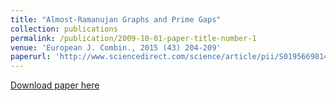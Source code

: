 ```yaml
---
title: "Almost-Ramanujan Graphs and Prime Gaps"
collection: publications
permalink: /publication/2009-10-01-paper-title-number-1
venue: 'European J. Combin., 2015 (43) 204-209'
paperurl: 'http://www.sciencedirect.com/science/article/pii/S0195669814001450'
---
```


[Download paper here](http://academicpages.github.io/files/paper1.pdf)
